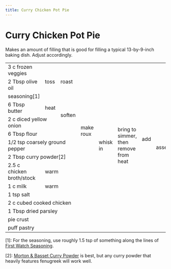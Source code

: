 ```yaml
---
title: Curry Chicken Pot Pie
---
```


# Curry Chicken Pot Pie

Makes an amount of filling that is good for filling a typical 13-by-9-inch
baking dish. Adjust accordingly.

<table>
  <tr>
    <td colspan=1>3 c frozen veggies</td>
    <td colspan=1 rowspan=3>toss</td>
    <td colspan=4 rowspan=3>roast</td>
    <td colspan=1 rowspan=13>add</td>
    <td colspan=1 rowspan=15>assemble</td>
    <td colspan=1 rowspan=15>bake at 375°F for 60? minutes</td>
  </tr>
  <tr>
    <td colspan=1>2 Tbsp olive oil</td>
  </tr>
  <tr>
    <td colspan=1>seasoning[1]</td>
  </tr>
  <tr>
    <td colspan=1>6 Tbsp butter</td>
    <td colspan=1 rowspan=1>heat</td>
    <td colspan=1 rowspan=2>soften</td>
    <td colspan=1 rowspan=5>make roux</td>
    <td colspan=1 rowspan=7>whisk in</td>
    <td colspan=1 rowspan=7>bring to simmer, then remove from heat</td>
  </tr>
  <tr>
    <td colspan=2>2 c diced yellow onion</td>
  </tr>
  <tr>
    <td colspan=3>6 Tbsp flour</td>
  </tr>
  <tr>
    <td colspan=3>1/2 tsp coarsely ground pepper</td>
  </tr>
  <tr>
    <td colspan=3>2 Tbsp curry powder[2]</td>
  </tr>
  <tr>
    <td colspan=1>2.5 c chicken broth/stock</td>
    <td colspan=3>warm</td>
  </tr>
  <tr>
    <td colspan=1>1 c milk</td>
    <td colspan=3>warm</td>
  </tr>
  <tr>
    <td colspan=6>1 tsp salt</td>
  </tr>
  <tr>
    <td colspan=6>2 c cubed cooked chicken</td>
  </tr>
  <tr>
    <td colspan=6>1 Tbsp dried parsley</td>
  </tr>
  <tr>
    <td colspan=7>pie crust</td>
  </tr>
  <tr>
    <td colspan=7>puff pastry</td>
  </tr>
</table>

[1]: For the seasoning, use roughly 1.5 tsp of something along the lines of [First Watch Seasoning].

[2]: [Morton & Basset Curry Powder] is best, but any curry powder that heavily
features fenugreek will work well.

[First Watch Seasoning]: /recipes/first-watch-seasoning/
[Morton & Basset Curry Powder]: https://shop.mortonbassett.com/Curry-Powder/p/44121
